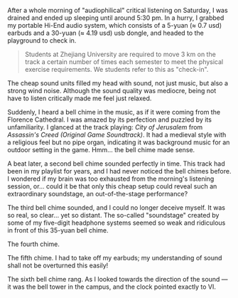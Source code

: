 After a whole morning of "audiophilical" critical listening on Saturday, I was drained and ended up sleeping until around 5:30 pm. In a hurry, I grabbed my portable Hi-End audio system, which consists of a 5-yuan (≈ 0.7 usd) earbuds and a 30-yuan (≈ 4.19 usd) usb dongle, and headed to the playground to check in.

> Students at Zhejiang University are required to move 3 km on the track a certain number of times each semester to meet the physical exercise requirements. We students refer to this as "check-in".

The cheap sound units filled my head with sound, not just music, but also a strong wind noise. Although the sound quality was mediocre, being not have to listen critically made me feel just relaxed.

Suddenly, I heard a bell chime in the music, as if it were coming from the Florence Cathedral. I was amazed by its perfection and puzzled by its unfamiliarity. I glanced at the track playing: _City of Jerusalem_ from _Assassin's Creed (Original Game Soundtrack)_. It had a medieval style with a religious feel but no pipe organ, indicating it was background music for an outdoor setting in the game. Hmm… the bell chime made sense.

A beat later, a second bell chime sounded perfectly in time. This track had been in my playlist for years, and I had never noticed the bell chimes before. I wondered if my brain was too exhausted from the morning's listening session, or… could it be that only this cheap setup could reveal such an extraordinary soundstage, an out-of-the-stage performance?

The third bell chime sounded, and I could no longer deceive myself. It was so real, so clear… yet so distant. The so-called "soundstage" created by some of my five-digit headphone systems seemed so weak and ridiculous in front of this 35-yuan bell chime.

The fourth chime.

The fifth chime. I had to take off my earbuds; my understanding of sound shall not be overturned this easily!

The sixth bell chime rang. As I looked towards the direction of the sound — it was the bell tower in the campus, and the clock pointed exactly to VI.
